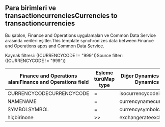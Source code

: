 ## <a name="currencies-to-transactioncurrencies"></a><span data-ttu-id="ac9b4-101">Para birimleri ve transactioncurrencies</span><span class="sxs-lookup"><span data-stu-id="ac9b4-101">Currencies to transactioncurrencies</span></span>

<span data-ttu-id="ac9b4-102">Bu şablon, Finance and Operations uygulamaları ve Common Data Service arasında verileri eşitler.</span><span class="sxs-lookup"><span data-stu-id="ac9b4-102">This template synchronizes data between Finance and Operations apps and Common Data Service.</span></span>

<span data-ttu-id="ac9b4-103">Kaynak filtresi: ((CURRENCYCODE != "999"))</span><span class="sxs-lookup"><span data-stu-id="ac9b4-103">Source filter: ((CURRENCYCODE != "999"))</span></span>

<span data-ttu-id="ac9b4-104">Finance and Operations alanı</span><span class="sxs-lookup"><span data-stu-id="ac9b4-104">Finance and Operations field</span></span> | <span data-ttu-id="ac9b4-105">Eşleme türü</span><span class="sxs-lookup"><span data-stu-id="ac9b4-105">Map type</span></span> | <span data-ttu-id="ac9b4-106">Diğer Dynamics 365 alanı</span><span class="sxs-lookup"><span data-stu-id="ac9b4-106">Other Dynamics 365 field</span></span> | <span data-ttu-id="ac9b4-107">Varsayılan değer</span><span class="sxs-lookup"><span data-stu-id="ac9b4-107">Default value</span></span>
---|---|---|---
<span data-ttu-id="ac9b4-108">CURRENCYCODE</span><span class="sxs-lookup"><span data-stu-id="ac9b4-108">CURRENCYCODE</span></span> | = | <span data-ttu-id="ac9b4-109">isocurrencycode</span><span class="sxs-lookup"><span data-stu-id="ac9b4-109">isocurrencycode</span></span> | 
<span data-ttu-id="ac9b4-110">NAME</span><span class="sxs-lookup"><span data-stu-id="ac9b4-110">NAME</span></span> | = | <span data-ttu-id="ac9b4-111">currencyname</span><span class="sxs-lookup"><span data-stu-id="ac9b4-111">currencyname</span></span> | 
<span data-ttu-id="ac9b4-112">SYMBOL</span><span class="sxs-lookup"><span data-stu-id="ac9b4-112">SYMBOL</span></span> | = | <span data-ttu-id="ac9b4-113">currencysymbol</span><span class="sxs-lookup"><span data-stu-id="ac9b4-113">currencysymbol</span></span> | 
<span data-ttu-id="ac9b4-114">hiçbiri</span><span class="sxs-lookup"><span data-stu-id="ac9b4-114">none</span></span> | >> | <span data-ttu-id="ac9b4-115">exchangerate</span><span class="sxs-lookup"><span data-stu-id="ac9b4-115">exchangerate</span></span> | <span data-ttu-id="ac9b4-116">1</span><span class="sxs-lookup"><span data-stu-id="ac9b4-116">1</span></span>
